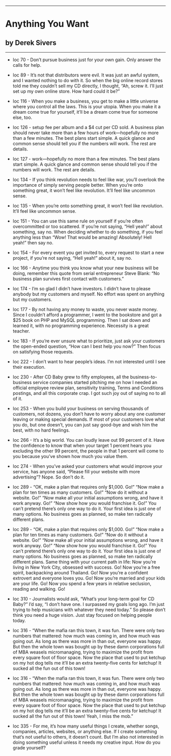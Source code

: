 
---
#  Anything You Want
## by Derek Sivers
---

 - loc 70 - Don’t pursue business just for your own gain. Only answer the calls for help.

 - loc 89 - It’s not that distributors were evil. It was just an awful system, and I wanted nothing to do with it. So when the big online record stores told me they couldn’t sell my CD directly, I thought, “Ah, screw it. I’ll just set up my own online store. How hard could it be?”

 - loc 116 - When you make a business, you get to make a little universe where you control all the laws. This is your utopia. When you make it a dream come true for yourself, it’ll be a dream come true for someone else, too.

 - loc 126 - setup fee per album and a $4 cut per CD sold. A business plan should never take more than a few hours of work—hopefully no more than a few minutes. The best plans start simple. A quick glance and common sense should tell you if the numbers will work. The rest are details.

 - loc 127 - work—hopefully no more than a few minutes. The best plans start simple. A quick glance and common sense should tell you if the numbers will work. The rest are details.

 - loc 134 - If you think revolution needs to feel like war, you’ll overlook the importance of simply serving people better. When you’re onto something great, it won’t feel like revolution. It’ll feel like uncommon sense.

 - loc 135 - When you’re onto something great, it won’t feel like revolution. It’ll feel like uncommon sense.

 - loc 151 - You can use this same rule on yourself if you’re often overcommitted or too scattered. If you’re not saying, “Hell yeah!” about something, say no. When deciding whether to do something, if you feel anything less than “Wow! That would be amazing! Absolutely! Hell yeah!” then say no.

 - loc 154 - For every event you get invited to, every request to start a new project, if you’re not saying, “Hell yeah!” about it, say no.

 - loc 166 - Anytime you think you know what your new business will be doing, remember this quote from serial entrepreneur Steve Blank: “No business plan survives first contact with customers.”

 - loc 174 - I’m so glad I didn’t have investors. I didn’t have to please anybody but my customers and myself. No effort was spent on anything but my customers.

 - loc 177 - By not having any money to waste, you never waste money. Since I couldn’t afford a programmer, I went to the bookstore and got a $25 book on PHP and MySQL programming. Then I sat down and learned it, with no programming experience. Necessity is a great teacher.

 - loc 183 - If you’re ever unsure what to prioritize, just ask your customers the open-ended question, “How can I best help you now?” Then focus on satisfying those requests.

 - loc 222 - I don’t want to hear people’s ideas. I’m not interested until I see their execution.

 - loc 230 - After CD Baby grew to fifty employees, all the business-to-business service companies started pitching me on how I needed an official employee review plan, sensitivity training, Terms and Conditions postings, and all this corporate crap. I got such joy out of saying no to all of it.

 - loc 253 - When you build your business on serving thousands of customers, not dozens, you don’t have to worry about any one customer leaving or making special demands. If most of your customers love what you do, but one doesn’t, you can just say good-bye and wish him the best, with no hard feelings.

 - loc 266 - It’s a big world. You can loudly leave out 99 percent of it. Have the confidence to know that when your target 1 percent hears you excluding the other 99 percent, the people in that 1 percent will come to you because you’ve shown how much you value them.

 - loc 274 - When you’ve asked your customers what would improve your service, has anyone said, “Please fill your website with more advertising”? Nope. So don’t do it.

 - loc 289 - “OK, make a plan that requires only $1,000. Go!” “Now make a plan for ten times as many customers. Go!” “Now do it without a website. Go!” “Now make all your initial assumptions wrong, and have it work anyway. Go!” “Now show how you would franchise it. Go!” You can’t pretend there’s only one way to do it. Your first idea is just one of many options. No business goes as planned, so make ten radically different plans.

 - loc 289 - “OK, make a plan that requires only $1,000. Go!” “Now make a plan for ten times as many customers. Go!” “Now do it without a website. Go!” “Now make all your initial assumptions wrong, and have it work anyway. Go!” “Now show how you would franchise it. Go!” You can’t pretend there’s only one way to do it. Your first idea is just one of many options. No business goes as planned, so make ten radically different plans. Same thing with your current path in life: Now you’re living in New York City, obsessed with success. Go! Now you’re a free spirit, backpacking around Thailand. Go! Now you’re a confident extrovert and everyone loves you. Go! Now you’re married and your kids are your life. Go! Now you spend a few years in relative seclusion, reading and walking. Go!

 - loc 310 - Journalists would ask, “What’s your long-term goal for CD Baby?” I’d say, “I don’t have one. I surpassed my goals long ago. I’m just trying to help musicians with whatever they need today.” So please don’t think you need a huge vision. Just stay focused on helping people today.

 - loc 316 - “When the mafia ran this town, it was fun. There were only two numbers that mattered: how much was coming in, and how much was going out. As long as there was more in than out, everyone was happy. But then the whole town was bought up by these damn corporations full of MBA weasels micromanaging, trying to maximize the profit from every square foot of floor space. Now the place that used to put ketchup on my hot dog tells me it’ll be an extra twenty-five cents for ketchup! It sucked all the fun out of this town!

 - loc 316 - “When the mafia ran this town, it was fun. There were only two numbers that mattered: how much was coming in, and how much was going out. As long as there was more in than out, everyone was happy. But then the whole town was bought up by these damn corporations full of MBA weasels micromanaging, trying to maximize the profit from every square foot of floor space. Now the place that used to put ketchup on my hot dog tells me it’ll be an extra twenty-five cents for ketchup! It sucked all the fun out of this town! Yeah, I miss the mob.”

 - loc 335 - For me, it’s how many useful things I create, whether songs, companies, articles, websites, or anything else. If I create something that’s not useful to others, it doesn’t count. But I’m also not interested in doing something useful unless it needs my creative input. How do you grade yourself?

